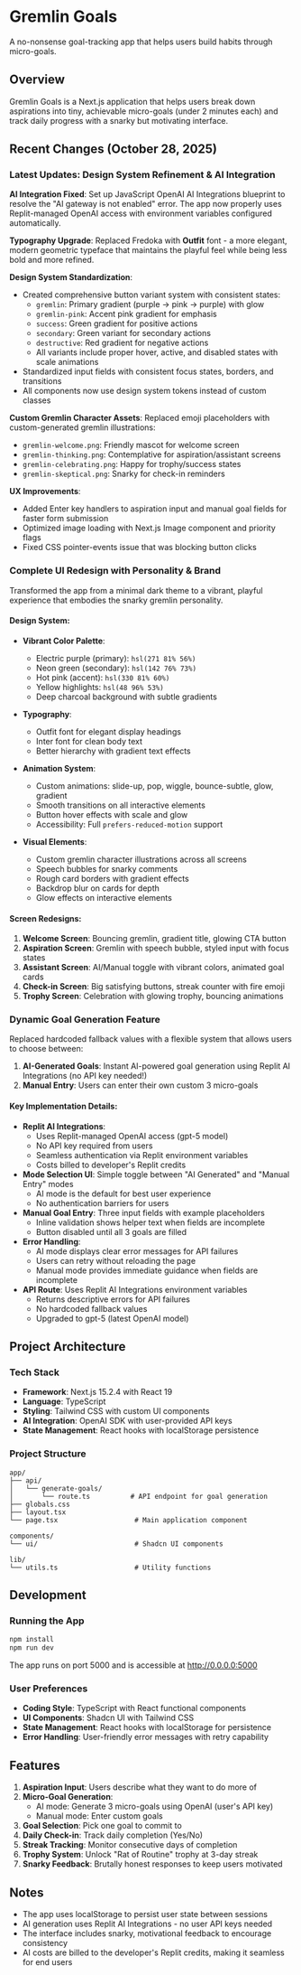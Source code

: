 # Gremlin Goals

A no-nonsense goal-tracking app that helps users build habits through micro-goals.

## Overview

Gremlin Goals is a Next.js application that helps users break down aspirations into tiny, achievable micro-goals (under 2 minutes each) and track daily progress with a snarky but motivating interface.

## Recent Changes (October 28, 2025)

### Latest Updates: Design System Refinement & AI Integration

**AI Integration Fixed**: Set up JavaScript OpenAI AI Integrations blueprint to resolve the "AI gateway is not enabled" error. The app now properly uses Replit-managed OpenAI access with environment variables configured automatically.

**Typography Upgrade**: Replaced Fredoka with **Outfit** font - a more elegant, modern geometric typeface that maintains the playful feel while being less bold and more refined.

**Design System Standardization**:
- Created comprehensive button variant system with consistent states:
  - `gremlin`: Primary gradient (purple → pink → purple) with glow
  - `gremlin-pink`: Accent pink gradient for emphasis
  - `success`: Green gradient for positive actions
  - `secondary`: Green variant for secondary actions
  - `destructive`: Red gradient for negative actions
  - All variants include proper hover, active, and disabled states with scale animations
- Standardized input fields with consistent focus states, borders, and transitions
- All components now use design system tokens instead of custom classes

**Custom Gremlin Character Assets**: Replaced emoji placeholders with custom-generated gremlin illustrations:
- `gremlin-welcome.png`: Friendly mascot for welcome screen
- `gremlin-thinking.png`: Contemplative for aspiration/assistant screens
- `gremlin-celebrating.png`: Happy for trophy/success states
- `gremlin-skeptical.png`: Snarky for check-in reminders

**UX Improvements**:
- Added Enter key handlers to aspiration input and manual goal fields for faster form submission
- Optimized image loading with Next.js Image component and priority flags
- Fixed CSS pointer-events issue that was blocking button clicks

### Complete UI Redesign with Personality & Brand

Transformed the app from a minimal dark theme to a vibrant, playful experience that embodies the snarky gremlin personality.

#### Design System:

- **Vibrant Color Palette**:
  - Electric purple (primary): `hsl(271 81% 56%)`
  - Neon green (secondary): `hsl(142 76% 73%)`
  - Hot pink (accent): `hsl(330 81% 60%)`
  - Yellow highlights: `hsl(48 96% 53%)`
  - Deep charcoal background with subtle gradients

- **Typography**:
  - Outfit font for elegant display headings
  - Inter font for clean body text
  - Better hierarchy with gradient text effects

- **Animation System**:
  - Custom animations: slide-up, pop, wiggle, bounce-subtle, glow, gradient
  - Smooth transitions on all interactive elements
  - Button hover effects with scale and glow
  - Accessibility: Full `prefers-reduced-motion` support

- **Visual Elements**:
  - Custom gremlin character illustrations across all screens
  - Speech bubbles for snarky comments
  - Rough card borders with gradient effects
  - Backdrop blur on cards for depth
  - Glow effects on interactive elements

#### Screen Redesigns:

1. **Welcome Screen**: Bouncing gremlin, gradient title, glowing CTA button
2. **Aspiration Screen**: Gremlin with speech bubble, styled input with focus states
3. **Assistant Screen**: AI/Manual toggle with vibrant colors, animated goal cards
4. **Check-in Screen**: Big satisfying buttons, streak counter with fire emoji
5. **Trophy Screen**: Celebration with glowing trophy, bouncing animations

### Dynamic Goal Generation Feature

Replaced hardcoded fallback values with a flexible system that allows users to choose between:

1. **AI-Generated Goals**: Instant AI-powered goal generation using Replit AI Integrations (no API key needed!)
2. **Manual Entry**: Users can enter their own custom 3 micro-goals

#### Key Implementation Details:

- **Replit AI Integrations**: 
  - Uses Replit-managed OpenAI access (gpt-5 model)
  - No API key required from users
  - Seamless authentication via Replit environment variables
  - Costs billed to developer's Replit credits
- **Mode Selection UI**: Simple toggle between "AI Generated" and "Manual Entry" modes
  - AI mode is the default for best user experience
  - No authentication barriers for users
- **Manual Goal Entry**: Three input fields with example placeholders
  - Inline validation shows helper text when fields are incomplete
  - Button disabled until all 3 goals are filled
- **Error Handling**: 
  - AI mode displays clear error messages for API failures
  - Users can retry without reloading the page
  - Manual mode provides immediate guidance when fields are incomplete
- **API Route**: Uses Replit AI Integrations environment variables
  - Returns descriptive errors for API failures
  - No hardcoded fallback values
  - Upgraded to gpt-5 (latest OpenAI model)

## Project Architecture

### Tech Stack
- **Framework**: Next.js 15.2.4 with React 19
- **Language**: TypeScript
- **Styling**: Tailwind CSS with custom UI components
- **AI Integration**: OpenAI SDK with user-provided API keys
- **State Management**: React hooks with localStorage persistence

### Project Structure
```
app/
├── api/
│   └── generate-goals/
│       └── route.ts          # API endpoint for goal generation
├── globals.css
├── layout.tsx
└── page.tsx                   # Main application component

components/
└── ui/                        # Shadcn UI components

lib/
└── utils.ts                   # Utility functions
```

## Development

### Running the App
```bash
npm install
npm run dev
```

The app runs on port 5000 and is accessible at http://0.0.0.0:5000

### User Preferences

- **Coding Style**: TypeScript with React functional components
- **UI Components**: Shadcn UI with Tailwind CSS
- **State Management**: React hooks with localStorage for persistence
- **Error Handling**: User-friendly error messages with retry capability

## Features

1. **Aspiration Input**: Users describe what they want to do more of
2. **Micro-Goal Generation**: 
   - AI mode: Generate 3 micro-goals using OpenAI (user's API key)
   - Manual mode: Enter custom goals
3. **Goal Selection**: Pick one goal to commit to
4. **Daily Check-in**: Track daily completion (Yes/No)
5. **Streak Tracking**: Monitor consecutive days of completion
6. **Trophy System**: Unlock "Rat of Routine" trophy at 3-day streak
7. **Snarky Feedback**: Brutally honest responses to keep users motivated

## Notes

- The app uses localStorage to persist user state between sessions
- AI generation uses Replit AI Integrations - no user API keys needed
- The interface includes snarky, motivational feedback to encourage consistency
- AI costs are billed to the developer's Replit credits, making it seamless for end users
